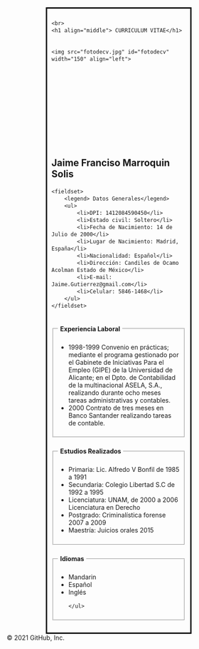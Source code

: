 <html>
<head>
<title>  Mi Curriculum Vitae </title>
</head>

<body>
	<style>
	#principal{
		border:  solid 3px black;
		width:  60%;
		margin: auto ;
		padding: 10px;

		}
		legend{
			border: black;
			padding: 5px;
			font-weight: Bold;
		}

		#fotodecv{
			border: solid 1px black;
		}
		body{
		background: url(fondocv.jpg);

		}
		head{margin-top: 0 mid;
		}

</style>
<div id="principal">
	

	<br>
	<h1 align="middle"> CURRICULUM VITAE</h1>


	<img src="fotodecv.jpg" id="fotodecv" width="150" align="left">

<br><br><br><br><br><br><br><br><br><br>

<h2>Jaime Franciso Marroquin Solis</h2>


	<fieldset>
		<legend> Datos Generales</legend>
		<ul>
			<li>DPI: 1412084590450</li>
			<li>Estado civil: Soltero</li>
			<li>Fecha de Nacimiento: 14 de Julio de 2000</li>
			<li>Lugar de Nacimiento: Madrid, España</li>
			<li>Nacionalidad: Español</li>
			<li>Dirección: Candiles de Ocamo Acolman Estado de México</li>
			<li>E-mail: Jaime.Gutierrez@gmail.com</li>
			<li>Celular: 5846-1468</li>
		</ul>
	</fieldset>
<br>
	<fieldset>
	<legend>
		Experiencia Laboral
	</legend>
	<ul>
	<li>1998-1999 Convenio en prácticas; mediante el programa gestionado por el Gabinete de Iniciativas Para el Empleo (GIPE) de la Universidad de Alicante; en el Dpto. de Contabilidad de la 
	multinacional ASELA, S.A., realizando durante ocho meses tareas administrativas y contables.</li>
	<li>2000 Contrato de tres meses en Banco Santander realizando tareas de contable.</li>
	</ul>
</fieldset>
<br>
	<fieldset>
		<legend>Estudios Realizados</legend>
		<ul> 
<li>Primaria: Lic. Alfredo V Bonfil  de 1985 a 1991</li>
<li>Secundaria: Colegio Libertad S.C de 1992 a 1995	</li>
<li>Licenciatura: UNAM,  de 2000 a 2006 Licenciatura en Derecho	</li>
<li>Postgrado: Criminalística forense 2007 a 2009	</li>
<li>Maestría: Juicios orales  2015	</li>
		</ul>
	</fieldset>
<br>
 	<fieldset>
	<legend>Idiomas	</legend>
	<ul>
		<li>Mandarin</li>
		<li>Español</li>
		<li>Inglés</li>

	</ul>
</fieldset>
<br>



</div>

</body>
</html>
© 2021 GitHub, Inc.
